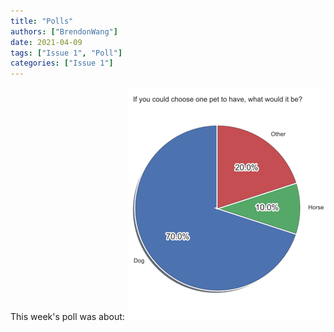 ```yaml
---
title: "Polls"
authors: ["BrendonWang"]
date: 2021-04-09
tags: ["Issue 1", "Poll"]
categories: ["Issue 1"]
---
```

This week's poll was about:
![img.png](img.png)
